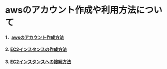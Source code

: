 # awsのアカウント作成や利用方法について
#### 1．[awsのアカウント作成方法](create%20account/README.md)
#### 2. [EC2インスタンスの作成方法](create_ec2_instance/README.md)
#### 3. [EC2インスタンスへの接続方法](connect_ec2_instance/README.md)
